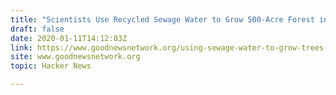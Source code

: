 ```yaml
---
title: "Scientists Use Recycled Sewage Water to Grow 500-Acre Forest in the Desert"
draft: false
date: 2020-01-11T14:12:03Z
link: https://www.goodnewsnetwork.org/using-sewage-water-to-grow-trees-in-egyptian-desert/?utm_medium=RSS&utm_source=hune
site: www.goodnewsnetwork.org
topic: Hacker News  

---
```

